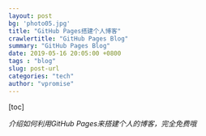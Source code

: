 ```yaml
---
layout: post
bg: 'photo05.jpg'
title: "GitHub Pages搭建个人博客"
crawlertitle: "GitHub Pages Blog"
summary: "GitHub Pages Blog"
date: 2019-05-16 20:05:00 +0800
tags : "blog"
slug: post-url
categories: "tech"
author: "vpromise"
---
```



[toc]

*介绍如何利用GitHub Pages来搭建个人的博客，完全免费哦*

# 